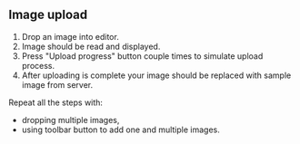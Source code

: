 ## Image upload

1. Drop an image into editor.
1. Image should be read and displayed.
1. Press "Upload progress" button couple times to simulate upload process.
1. After uploading is complete your image should be replaced with sample image from server.

Repeat all the steps with:
* dropping multiple images,
* using toolbar button to add one and multiple images.
